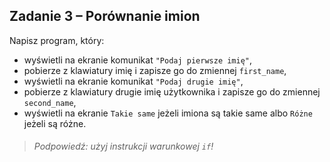 ## Zadanie 3 &ndash; Porównanie imion

Napisz program, który:

* wyświetli na ekranie komunikat `"Podaj pierwsze imię"`,
* pobierze z klawiatury imię i zapisze go do zmiennej `first_name`,
* wyświetli na ekranie komunikat `"Podaj drugie imię"`,
* pobierze z klawiatury drugie imię użytkownika i zapisze go do zmiennej `second_name`,
* wyświetli na ekranie `Takie same` jeżeli imiona są takie same albo `Różne` jeżeli są różne.

> ###### Podpowiedź: użyj instrukcji warunkowej `if`!
